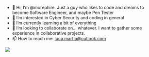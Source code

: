 - 👋 Hi, I’m @morephire. Just a guy who likes to code and dreams to become Software Engineer, and maybe Pen Tester 
- 👀 I’m interested in Cyber Security and coding in general
- 🌱 I’m currently learning a bit of everything
- 💞️ I’m looking to collaborate on... whatever. I want to gather some experience in collaborative projects.
- 📫 How to reach me: luca.marfia@outlook.com 

<div id="badges">
  <a href="https://www.linkedin.com/in/luca-marfia-5973491ba/">
    <img src="https://img.shields.io/badge/linkedin-%230077B5.svg?style=for-the-badge&logo=linkedin&logoColor=white"/>
  </a>
</div>


<!---
morephire/morephire is a ✨ special ✨ repository because its `README.md` (this file) appears on your GitHub profile.
You can click the Preview link to take a look at your changes.
--->
